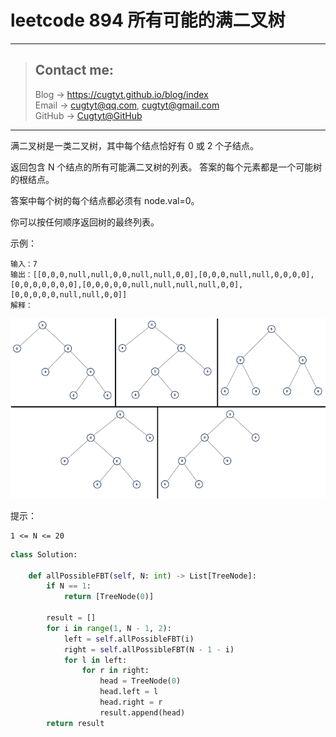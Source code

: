 # leetcode 894 所有可能的满二叉树

---
> ## Contact me:
> Blog -> <https://cugtyt.github.io/blog/index>  
> Email -> <cugtyt@qq.com>, <cugtyt@gmail.com>  
> GitHub -> [Cugtyt@GitHub](https://github.com/Cugtyt)

---

满二叉树是一类二叉树，其中每个结点恰好有 0 或 2 个子结点。

返回包含 N 个结点的所有可能满二叉树的列表。 答案的每个元素都是一个可能树的根结点。

答案中每个树的每个结点都必须有 node.val=0。

你可以按任何顺序返回树的最终列表。

示例：
```
输入：7
输出：[[0,0,0,null,null,0,0,null,null,0,0],[0,0,0,null,null,0,0,0,0],[0,0,0,0,0,0,0],[0,0,0,0,0,null,null,null,null,0,0],[0,0,0,0,0,null,null,0,0]]
解释：
```
![](R/fivetrees.png)
 
提示：
```
1 <= N <= 20
```

``` python
class Solution:

    def allPossibleFBT(self, N: int) -> List[TreeNode]:
        if N == 1:
            return [TreeNode(0)]
        
        result = []
        for i in range(1, N - 1, 2):
            left = self.allPossibleFBT(i)
            right = self.allPossibleFBT(N - 1 - i)
            for l in left:
                for r in right:
                    head = TreeNode(0)
                    head.left = l
                    head.right = r
                    result.append(head)
        return result
```